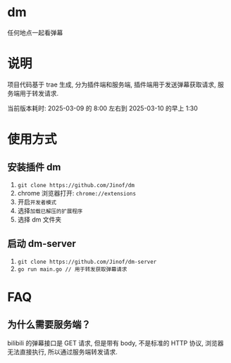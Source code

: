 # dm
任何地点一起看弹幕
# 说明
项目代码基于 trae 生成, 分为插件端和服务端, 插件端用于发送弹幕获取请求, 服务端用于转发请求.

当前版本耗时: 2025-03-09 的 8:00 左右到 2025-03-10 的早上 1:30

# 使用方式
## 安装插件 dm
1. `git clone https://github.com/Jinof/dm`
1. chrome 浏览器打开: `chrome://extensions`
2. 开启`开发者模式`
3. 选择`加载已解压的扩展程序`
4. 选择 dm 文件夹
## 启动 dm-server
1. `git clone https://github.com/Jinof/dm-server`
2. `go run main.go // 用于转发获取弹幕请求`

# FAQ
## 为什么需要服务端？
bilibili 的弹幕接口是 GET 请求, 但是带有 body, 不是标准的 HTTP 协议, 浏览器无法直接执行, 所以通过服务端转发请求.